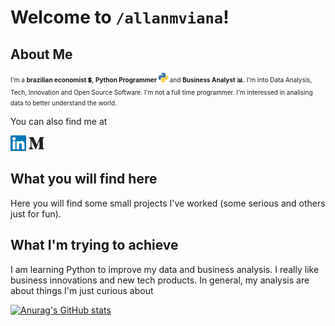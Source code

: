 # Welcome to `/allanmviana`!

## About Me
<font size = "1"> I'm a **brazilian economist 💲,** **Python Programmer** <img src="https://github.com/allanmviana/allanmviana/blob/main/img/python.svg" width="15px"> and **Business Analyst 📊**. I'm into Data Analysis, Tech, Innovation and Open Source Software.
I'm not a full time programmer. I'm interessed in analising data to better understand the world.</font>

You can also find me at

[<img src="https://github.com/allanmviana/allanmviana/blob/main/img/Slide1.PNG" width="25px">](https://www.linkedin.com/in/allanmviana/)
[<img src="https://github.com/allanmviana/allanmviana/blob/main/img/Slide2.PNG" width="25px">](https://medium.com/@allanmviana)

## What you will find here
Here you will find some small projects I've worked  (some serious and others just for fun).

## What I'm trying to achieve
I am learning Python to improve my data and business analysis. I really like business innovations and new tech products. In general, my analysis are about things I'm just curious about




[![Anurag's GitHub stats](https://github-readme-stats.vercel.app/api?username=allanmviana)](https://github.com/allanmviana/github-readme-stats)
<!--
**allanmviana/allanmviana** is a ✨ _special_ ✨ repository because its `README.md` (this file) appears on your GitHub profile.

Here are some ideas to get you started:

- 🔭 I’m currently working on ...
- 🌱 I’m currently learning ...
- 👯 I’m looking to collaborate on ...
- 🤔 I’m looking for help with ...
- 💬 Ask me about ...
- 📫 How to reach me: ...
- 😄 Pronouns: ...
- ⚡ Fun fact: ...
-->
